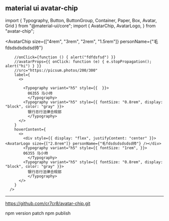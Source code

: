 material ui  avatar-chip
------------------------------------

import { Typography, Button, ButtonGroup, Container, Paper, Box, Avatar, Grid } from "@material-ui/core";
import { AvatarChip, AvatarLogo, } from "avatar-chip";



  <AvatarChip
        size={["4rem", "3rem", "2rem", "1.5rem"]} personName={"毛fdsdsdsdsdsd帅"}

        //onClick={function () { alert("fdfdsfsd") }}
        //avatarProps={{ onClick: function (e) { e.stopPropagation(); alert("hi") } }}
        //src="https://picsum.photos/200/300"
        label={
          <>

            <Typography variant="h5" style={{  }}>
              06355 马小帅
              </Typography>
            <Typography variant="h5" style={{ fontSize: "0.8rem", display: "block", color: "gray" }}>
              银行总行法律合规部
              </Typography>
          </>
        }
        hoverContent={
          <>
            <div style={{ display: "flex", justifyContent: "center" }}><AvatarLogo size={["2.8rem"]} personName={"毛fdsdsdsdsdsd帅"} /></div>
            <Typography variant="h5" style={{ fontSize: "1rem", }}>
            06355 马小帅
              </Typography>
            <Typography variant="h5" style={{ fontSize: "0.8rem", display: "block", color: "gray" }}>
              银行总行法律合规部
              </Typography>
          </>
        }
      />


------------------------------------


https://github.com/cr7cr8/avatar-chip.git

npm version patch
npm publish

